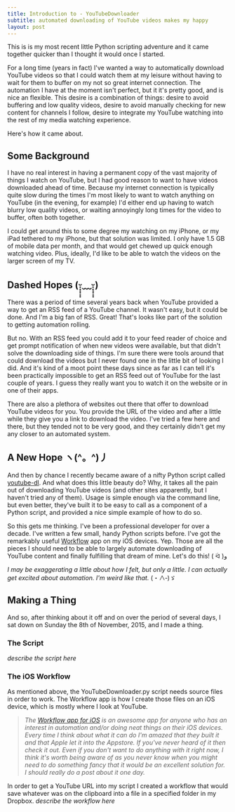 ```yaml
---
title: Introduction to - YouTubeDownloader
subtitle: automated downloading of YouTube videos makes my happy
layout: post
---
```


This is is my most recent little Python scripting adventure and it came together quicker than I thought it would once I started.

For a long time (years in fact) I've wanted a way to automatically download YouTube videos so that I could watch them at my leisure without having to wait for them to buffer on my not so great internet connection. The automation I have at the moment isn't perfect, but it it's pretty good, and is nice an flexible. This desire is a combination of things: desire to avoid buffering and low quality videos, desire to avoid manually checking for new content for channels I follow, desire to integrate my YouTube watching into the rest of my media watching experience.

Here's how it came about.

## Some Background
 I have no real interest in having a permanent copy of the vast majority of things I watch on YouTube, but I had good reason to want to have videos downloaded ahead of time. Because my internet connection is typically quite slow during the times I'm most likely to want to watch anything on YouTube (in the evening, for example) I'd either end up having to watch blurry low quality videos, or waiting annoyingly long times for the video to buffer, often both together.
 
 I could get around this to some degree my watching on my iPhone, or my iPad tethered to my iPhone, but that solution was limited. I only have 1.5 GB of mobile data per month, and that would get chewed up quick enough watching video. Plus, ideally, I'd like to be able to watch the videos on the larger screen of my TV. 

## Dashed Hopes (ᵕ̣̣̣̣̣̣﹏ᵕ̣̣̣̣̣̣)
There was a period of time several years back when YouTube provided a way to get an RSS feed of a YouTube channel. It wasn't easy, but it could be done. And I'm a big fan of RSS. Great! That's looks like part of the solution to getting automation rolling.

But no. With an RSS feed you could add it to your feed reader of choice and get prompt notification of when new videos were available, but that didn't solve the downloading side of things. I'm sure there were tools around that could download the videos but I never found one in the little bit of looking I did. And it's kind of a moot point these days since as far as I can tell it's been practically impossible to get an RSS feed out of YouTube for the last couple of years. I guess they really want you to watch it on the website or in one of their apps.

There are also a plethora of websites out there that offer to download YouTube videos for you. You provide the URL of the video and after a little while they give you a link to download the video. I've tried a few here and there, but they tended not to be very good, and they certainly didn't get my any closer to an automated system.

## A New Hope ヽ(^。^)丿
And then by chance I recently became aware of a nifty Python script called [youtube-dl](http://rg3.github.io/youtube-dl/). And what does this little beauty do? Why, it takes all the pain out of downloading YouTube videos (and other sites apparently, but I haven't tried any of them). Usage is simple enough via the command line, but even better, they've built it to be easy to call as a component of a Python script, and provided a nice simple example of how to do so.

So this gets me thinking. I've been a professional developer for over a decade. I've written a few small, handy Python scripts before. I've got the remarkably useful [Workflow](https://workflow.is) app on my iOS devices. Yep. Those are all the pieces I should need to be able to largely automate downloading of YouTube content and finally fulfilling that dream of mine. Let's do this! ( ᐛ )و

*I may be exaggerating a little about how I felt, but only a little. I can actually get excited about automation. I'm weird like that.* (・∧‐)ゞ

## Making a Thing 
And so, after thinking about it off and on over the period of several days, I sat down on Sunday the 8th of November, 2015, and I made a thing.

### The Script
*describe the script here*

### The iOS Workflow
As mentioned above, the YouTubeDownloader.py script needs source files in order to work. The Workflow app is how I create those files on an iOS device, which is mostly where I look at YouTube.

> *The [Workflow app for iOS](https://workflow.is) is an awesome app for anyone who has an interest in automation and/or doing neat things on their iOS devices. Every time I think about what it can do I'm amazed that they built it and that Apple let it into the Appstore. If you've never heard of it then check it out. Even if you don't want to do anything with it right now, I think it's worth being aware of as you never know when you might need to do something fancy that it would be an excellent solution for. I should really do a post about it one day.*

In order to get a YouTube URL into my script I created a workflow that would save whatever was on the clipboard into a file in a specified folder in my Dropbox.
 *describe the workflow here*